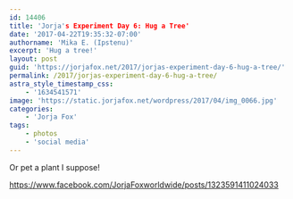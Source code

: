 ```yaml
---
id: 14406
title: 'Jorja's Experiment Day 6: Hug a Tree'
date: '2017-04-22T19:35:32-07:00'
authorname: 'Mika E. (Ipstenu)'
excerpt: 'Hug a tree!'
layout: post
guid: 'https://jorjafox.net/2017/jorjas-experiment-day-6-hug-a-tree/'
permalink: /2017/jorjas-experiment-day-6-hug-a-tree/
astra_style_timestamp_css:
    - '1634541571'
image: 'https://static.jorjafox.net/wordpress/2017/04/img_0066.jpg'
categories:
    - 'Jorja Fox'
tags:
    - photos
    - 'social media'
---
```


Or pet a plant I suppose!

https://www.facebook.com/JorjaFoxworldwide/posts/1323591411024033
